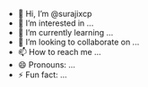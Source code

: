- 👋 Hi, I’m @surajixcp
- 👀 I’m interested in ...
- 🌱 I’m currently learning ...
- 💞️ I’m looking to collaborate on ...
- 📫 How to reach me ...
- 😄 Pronouns: ...
- ⚡ Fun fact: ...

<!---
surajixcp/surajixcp is a ✨ special ✨ repository because its `README.md` (this file) appears on your GitHub profile.
You can click the Preview link to take a look at your changes.
--->

